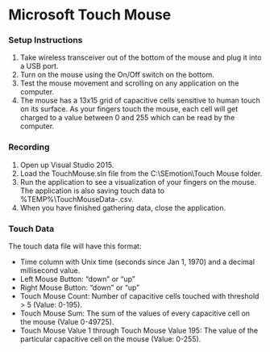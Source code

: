 # Microsoft Touch Mouse

### Setup Instructions

1. Take wireless transceiver out of the bottom of the mouse and plug it into a USB port.
2. Turn on the mouse using the On/Off switch on the bottom.
3. Test the mouse movement and scrolling on any application on the computer.
4. The mouse has a 13x15 grid of capacitive cells sensitive to human touch on its surface. As your fingers touch the mouse, each cell will get charged to a value between 0 and 255 which can be read by the computer.

### Recording

1. Open up Visual Studio 2015. 
2. Load the TouchMouse.sln file from the C:\SEmotion\Touch Mouse folder.
3. Run the application to see a visualization of your fingers on the mouse. The application is also saving touch data to %TEMP%\TouchMouseData-<datetime>.csv.
4. When you have finished gathering data, close the application.

### Touch Data
The touch data file will have this format:

* Time column with Unix time (seconds since Jan 1, 1970) and a decimal millisecond value.
* Left Mouse Button: “down” or “up”
* Right Mouse Button: “down” or “up”
* Touch Mouse Count: Number of capacitive cells touched with threshold > 5 (Value: 0-195).
* Touch Mouse Sum: The sum of the values of every capacitive cell on the mouse (Value 0-49725).
* Touch Mouse Value 1 through Touch Mouse Value 195: The value of the particular capacitive cell on the mouse (Value: 0-255).
